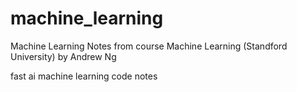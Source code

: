 # machine_learning

Machine Learning Notes from course Machine Learning (Standford University) by Andrew Ng

fast ai machine learning code notes
